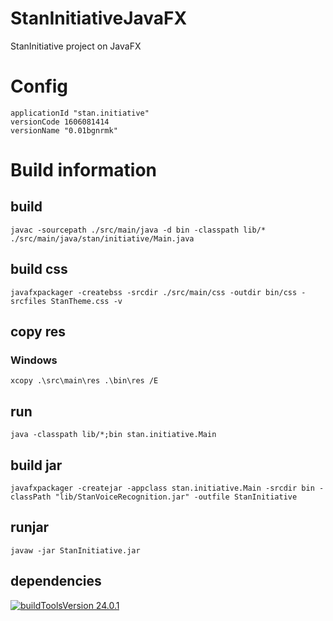 # StanInitiativeJavaFX
StanInitiative project on JavaFX

# Config
	applicationId "stan.initiative"
	versionCode 1606081414
	versionName "0.01bgnrmk"

# Build information
## build
```
javac -sourcepath ./src/main/java -d bin -classpath lib/* ./src/main/java/stan/initiative/Main.java
```

## build css
```
javafxpackager -createbss -srcdir ./src/main/css -outdir bin/css -srcfiles StanTheme.css -v
```

## copy res
### Windows
```
xcopy .\src\main\res .\bin\res /E
```

## run
```
java -classpath lib/*;bin stan.initiative.Main
```

## build jar
```
javafxpackager -createjar -appclass stan.initiative.Main -srcdir bin -classPath "lib/StanVoiceRecognition.jar" -outfile StanInitiative
```

## runjar
```
javaw -jar StanInitiative.jar
```

## dependencies
[![buildToolsVersion 24.0.1](https://img.shields.io/badge/github-StanVoiceRecognition-blue.svg?style=true)](https://github.com/kepocnhh/StanVoiceRecognition)